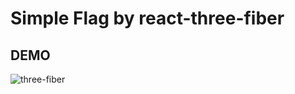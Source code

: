 # Simple Flag by react-three-fiber

## DEMO

![three-fiber](https://user-images.githubusercontent.com/68039038/148866268-574eef83-ee52-4a9b-838a-e81433aaee7f.gif)
